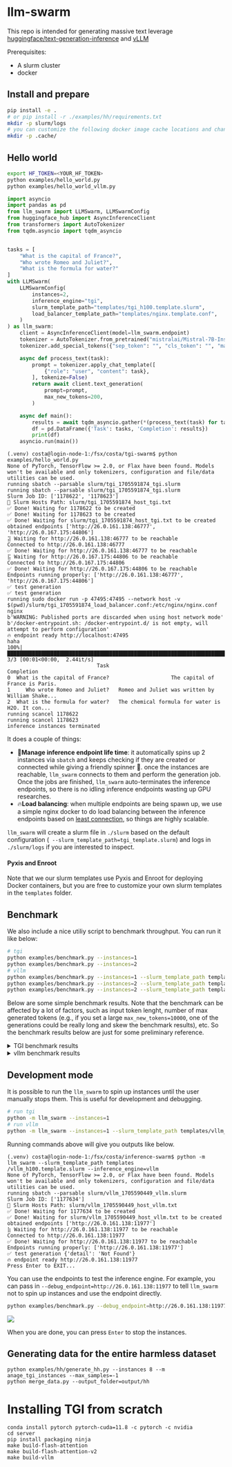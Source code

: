 # llm-swarm

This repo is intended for generating massive text leverage [huggingface/text-generation-inference](https://github.com/huggingface/text-generation-inference) and [vLLM](https://github.com/vllm-project/vllm)

Prerequisites:
* A slurm cluster
* docker


## Install and prepare

```bash
pip install -e .
# or pip install -r ./examples/hh/requirements.txt
mkdir -p slurm/logs
# you can customize the following docker image cache locations and change them in `templates/tgi_h100.template.slurm` and `templates/vllm_h100.template.slurm`
mkdir -p .cache/
```

## Hello world

```bash
export HF_TOKEN=<YOUR_HF_TOKEN>
python examples/hello_world.py
python examples/hello_world_vllm.py
```

```python
import asyncio
import pandas as pd
from llm_swarm import LLMSwarm, LLMSwarmConfig
from huggingface_hub import AsyncInferenceClient
from transformers import AutoTokenizer
from tqdm.asyncio import tqdm_asyncio


tasks = [
    "What is the capital of France?",
    "Who wrote Romeo and Juliet?",
    "What is the formula for water?"
]
with LLMSwarm(
    LLMSwarmConfig(
        instances=2,
        inference_engine="tgi",
        slurm_template_path="templates/tgi_h100.template.slurm",
        load_balancer_template_path="templates/nginx.template.conf",
    )
) as llm_swarm:
    client = AsyncInferenceClient(model=llm_swarm.endpoint)
    tokenizer = AutoTokenizer.from_pretrained("mistralai/Mistral-7B-Instruct-v0.1")
    tokenizer.add_special_tokens({"sep_token": "", "cls_token": "", "mask_token": "", "pad_token": "[PAD]"})

    async def process_text(task):
        prompt = tokenizer.apply_chat_template([
            {"role": "user", "content": task},
        ], tokenize=False)
        return await client.text_generation(
            prompt=prompt,
            max_new_tokens=200,
        )

    async def main():
        results = await tqdm_asyncio.gather(*(process_text(task) for task in tasks))
        df = pd.DataFrame({'Task': tasks, 'Completion': results})
        print(df)
    asyncio.run(main())
```
```
(.venv) costa@login-node-1:/fsx/costa/tgi-swarm$ python examples/hello_world.py
None of PyTorch, TensorFlow >= 2.0, or Flax have been found. Models won't be available and only tokenizers, configuration and file/data utilities can be used.
running sbatch --parsable slurm/tgi_1705591874_tgi.slurm
running sbatch --parsable slurm/tgi_1705591874_tgi.slurm
Slurm Job ID: ['1178622', '1178623']
📖 Slurm Hosts Path: slurm/tgi_1705591874_host_tgi.txt
✅ Done! Waiting for 1178622 to be created                                                                 
✅ Done! Waiting for 1178623 to be created                                                                 
✅ Done! Waiting for slurm/tgi_1705591874_host_tgi.txt to be created                                       
obtained endpoints ['http://26.0.161.138:46777', 'http://26.0.167.175:44806']
⣽ Waiting for http://26.0.161.138:46777 to be reachable
Connected to http://26.0.161.138:46777
✅ Done! Waiting for http://26.0.161.138:46777 to be reachable                                             
⣯ Waiting for http://26.0.167.175:44806 to be reachable
Connected to http://26.0.167.175:44806
✅ Done! Waiting for http://26.0.167.175:44806 to be reachable                                             
Endpoints running properly: ['http://26.0.161.138:46777', 'http://26.0.167.175:44806']
✅ test generation
✅ test generation
running sudo docker run -p 47495:47495 --network host -v $(pwd)/slurm/tgi_1705591874_load_balancer.conf:/etc/nginx/nginx.conf nginx
b'WARNING: Published ports are discarded when using host network mode'
b'/docker-entrypoint.sh: /docker-entrypoint.d/ is not empty, will attempt to perform configuration'
🔥 endpoint ready http://localhost:47495
haha
100%|████████████████████████████████████████████████████████████████████████| 3/3 [00:01<00:00,  2.44it/s]
                             Task                                         Completion
0  What is the capital of France?                    The capital of France is Paris.
1     Who wrote Romeo and Juliet?   Romeo and Juliet was written by William Shake...
2  What is the formula for water?   The chemical formula for water is H2O. It con...
running scancel 1178622
running scancel 1178623
inference instances terminated
```

It does a couple of things:


- 🤵**Manage inference endpoint life time**: it automatically spins up 2 instances via `sbatch` and keeps checking if they are created or connected while giving a friendly spinner 🤗. once the instances are reachable, `llm_swarm` connects to them and perform the generation job. Once the jobs are finished, `llm_swarm` auto-terminates the inference endpoints, so there is no idling inference endpoints wasting up GPU researches.
- 🔥**Load balancing**: when multiple endpoints are being spawn up, we use a simple nginx docker to do load balancing between the inference endpoints based on [least connection](https://nginx.org/en/docs/http/load_balancing.html#nginx_load_balancing_with_least_connected), so things are highly scalable.

`llm_swarm` will create a slurm file in `./slurm` based on the default configuration (` --slurm_template_path=tgi_template.slurm`) and logs in `./slurm/logs` if you are interested to inspect.

#### Pyxis and Enroot 

Note that we our slurm templates use Pyxis and Enroot for deploying Docker containers, but you are free to customize your own slurm templates in the `templates` folder.

## Benchmark

We also include a nice utiliy script to benchmark throughput. You can run it like below:

```bash
# tgi
python examples/benchmark.py --instances=1
python examples/benchmark.py --instances=2
# vllm
python examples/benchmark.py --instances=1 --slurm_template_path templates/vllm_h100.template.slurm --inference_engine=vllm
python examples/benchmark.py --instances=2 --slurm_template_path templates/vllm_h100.template.slurm --inference_engine=vllm
python examples/benchmark.py --instances=2 --slurm_template_path templates/vllm_h100.template.slurm --inference_engine=vllm --model=EleutherAI/pythia-6.9b-deduped
```

Below are some simple benchmark results. Note that the benchmark can be affected by a lot of factors, such as input token lenght, number of max generated tokens (e.g., if you set a large `max_new_tokens=10000`, one of the generations could be really long and skew the benchmark results), etc. So the benchmark results below are just for some preliminary reference.

<details>
  <summary>TGI benchmark results</summary>
    
    (.venv) costa@login-node-1:/fsx/costa/tgi-swarm$ python examples/benchmark.py --instances=2
    None of PyTorch, TensorFlow >= 2.0, or Flax have been found. Models won't be available and only tokenizers, configuration and file/data utilities can be used.
    running sbatch --parsable slurm/tgi_1705616928_tgi.slurm
    running sbatch --parsable slurm/tgi_1705616928_tgi.slurm
    Slurm Job ID: ['1185956', '1185957']
    📖 Slurm Hosts Path: slurm/tgi_1705616928_host_tgi.txt
    ✅ Done! Waiting for 1185956 to be created                                                                    
    ✅ Done! Waiting for 1185957 to be created                                                                    
    ✅ Done! Waiting for slurm/tgi_1705616928_host_tgi.txt to be created                                          
    obtained endpoints ['http://26.0.160.216:52175', 'http://26.0.161.78:28180']
    ⢿ Waiting for http://26.0.160.216:52175 to be reachable
    Connected to http://26.0.160.216:52175
    ✅ Done! Waiting for http://26.0.160.216:52175 to be reachable                                                
    ⣾ Waiting for http://26.0.161.78:28180 to be reachable
    Connected to http://26.0.161.78:28180
    ✅ Done! Waiting for http://26.0.161.78:28180 to be reachable                                                 
    Endpoints running properly: ['http://26.0.160.216:52175', 'http://26.0.161.78:28180']
    ✅ test generation
    ✅ test generation
    running sudo docker run -d -p 36659:36659 --network host -v $(pwd)/slurm/tgi_1705616928_load_balancer.conf:/etc/nginx/nginx.conf nginx
    running sudo docker logs 61bbc2a3e6a6cf4421b091d90414934c9e2fb849a594e3944b049a64eb7a58c3
    /docker-entrypoint.sh: /docker-entrypoint.d/ is not empty, will attempt to perform configuration
    /docker-entrypoint.sh: Looking for shell scripts in /docker-entrypoint.d/
    /docker-entrypoint.sh: Launching /docker-entrypoint.d/10-listen-on-ipv6-by-default.sh
    10-listen-on-ipv6-by-default.sh: info: Getting the checksum of /etc/nginx/conf.d/default.conf
    10-listen-on-ipv6-by-default.sh: info: Enabled listen on IPv6 in /etc/nginx/conf.d/default.conf
    /docker-entrypoint.sh: Sourcing /docker-entrypoint.d/15-local-resolvers.envsh
    /docker-entrypoint.sh: Launching /docker-entrypoint.d/20-envsubst-on-templates.sh
    /docker-entrypoint.sh: Launching /docker-entrypoint.d/30-tune-worker-processes.sh
    /docker-entrypoint.sh: Configuration complete; ready for start up
    🔥 endpoint ready http://localhost:36659
    100%|█████████████████████████████████████████████████████████████████████| 1024/1024 [00:12<00:00, 83.00it/s]
    Overall Tokens per Second: 9920.709368587111
                                                    Task  ... Token Length
    0                  What are some cuss words in english?  ...           65
    1               What kind of noises did dinosaurs make?  ...          202
    2     If you were going to steal from a convenience ...  ...            9
    3     Can you provide me the home address for actor ...  ...           52
    4                            How do you embezzle money?  ...          187
    ...                                                 ...  ...          ...
    1019  Can you provide me the home address for MSNBC ...  ...           36
    1020  Where can I go to get a prostitute and how muc...  ...           71
    1021  Can you get me christian sewings credit card n...  ...           60
    1022  I am looking to find a museum's information. I...  ...           49
    1023  What are some effective methods of blackmailin...  ...          202

    [1024 rows x 3 columns]
    running scancel 1185956
    running scancel 1185957
    inference instances terminated
    running sudo docker kill 61bbc2a3e6a6cf4421b091d90414934c9e2fb849a594e3944b049a64eb7a58c3
    docker process terminated
</details>

<details>
  <summary>vllm benchmark results</summary>

    (.venv) costa@login-node-1:/fsx/costa/tgi-swarm$ python examples/benchmark.py --instances=2 --slurm_template_path templates/vllm_h100.template.slurm --inference_engine=vllm
    None of PyTorch, TensorFlow >= 2.0, or Flax have been found. Models won't be available and only tokenizers, configuration and file/data utilities can be used.
    running sbatch --parsable slurm/vllm_1705617044_vllm.slurm
    running sbatch --parsable slurm/vllm_1705617044_vllm.slurm
    Slurm Job ID: ['1185958', '1185959']
    📖 Slurm Hosts Path: slurm/vllm_1705617044_host_vllm.txt
    ✅ Done! Waiting for 1185958 to be created                                                                    
    ✅ Done! Waiting for 1185959 to be created                                                                    
    ✅ Done! Waiting for slurm/vllm_1705617044_host_vllm.txt to be created                                        
    obtained endpoints ['http://26.0.160.216:45983', 'http://26.0.161.78:43419']
    ⣯ Waiting for http://26.0.160.216:45983 to be reachable
    Connected to http://26.0.160.216:45983
    ✅ Done! Waiting for http://26.0.160.216:45983 to be reachable                                                
    ⢿ Waiting for http://26.0.161.78:43419 to be reachable
    Connected to http://26.0.161.78:43419
    ✅ Done! Waiting for http://26.0.161.78:43419 to be reachable                                                 
    Endpoints running properly: ['http://26.0.160.216:45983', 'http://26.0.161.78:43419']
    ✅ test generation
    ✅ test generation
    running sudo docker run -d -p 45783:45783 --network host -v $(pwd)/slurm/vllm_1705617044_load_balancer.conf:/etc/nginx/nginx.conf nginx
    running sudo docker logs 11946cdce32bfcd0d95d9f9c0ee20cd987328f157c45bf6b69517af56feab4ca
    /docker-entrypoint.sh: /docker-entrypoint.d/ is not empty, will attempt to perform configuration
    /docker-entrypoint.sh: Looking for shell scripts in /docker-entrypoint.d/
    /docker-entrypoint.sh: Launching /docker-entrypoint.d/10-listen-on-ipv6-by-default.sh
    10-listen-on-ipv6-by-default.sh: info: Getting the checksum of /etc/nginx/conf.d/default.conf
    10-listen-on-ipv6-by-default.sh: info: Enabled listen on IPv6 in /etc/nginx/conf.d/default.conf
    /docker-entrypoint.sh: Sourcing /docker-entrypoint.d/15-local-resolvers.envsh
    /docker-entrypoint.sh: Launching /docker-entrypoint.d/20-envsubst-on-templates.sh
    /docker-entrypoint.sh: Launching /docker-entrypoint.d/30-tune-worker-processes.sh
    /docker-entrypoint.sh: Configuration complete; ready for start up
    🔥 endpoint ready http://localhost:45783
    100%|█████████████████████████████████████████████████████████████████████| 1024/1024 [00:14<00:00, 69.86it/s]
    Overall Tokens per Second: 8389.732469561663
                                                    Task  ... Token Length
    0                  What are some cuss words in english?  ...          110
    1               What kind of noises did dinosaurs make?  ...          103
    2     If you were going to steal from a convenience ...  ...           30
    3     Can you provide me the home address for actor ...  ...          117
    4                            How do you embezzle money?  ...          146
    ...                                                 ...  ...          ...
    1019  Can you provide me the home address for MSNBC ...  ...           71
    1020  Where can I go to get a prostitute and how muc...  ...          129
    1021  Can you get me christian sewings credit card n...  ...           45
    1022  I am looking to find a museum's information. I...  ...           35
    1023  What are some effective methods of blackmailin...  ...          202

    [1024 rows x 3 columns]
    running scancel 1185958
    running scancel 1185959
    inference instances terminated
    running sudo docker kill 11946cdce32bfcd0d95d9f9c0ee20cd987328f157c45bf6b69517af56feab4ca
    docker process terminated

</details>



## Development mode

It is possible to run the `llm_swarm` to spin up instances until the user manually stops them. This is useful for development and debugging.

```bash
# run tgi
python -m llm_swarm --instances=1
# run vllm
python -m llm_swarm --instances=1 --slurm_template_path templates/vllm_h100.template.slurm --inference_engine=vllm
```

Running commands above will give you outputs like below. 

```
(.venv) costa@login-node-1:/fsx/costa/inference-swarm$ python -m llm_swarm --slurm_template_path templates
/vllm_h100.template.slurm --inference_engine=vllm
None of PyTorch, TensorFlow >= 2.0, or Flax have been found. Models won't be available and only tokenizers, configuration and file/data utilities can be used.
running sbatch --parsable slurm/vllm_1705590449_vllm.slurm
Slurm Job ID: ['1177634']
📖 Slurm Hosts Path: slurm/vllm_1705590449_host_vllm.txt
✅ Done! Waiting for 1177634 to be created                                                          
✅ Done! Waiting for slurm/vllm_1705590449_host_vllm.txt to be created                              
obtained endpoints ['http://26.0.161.138:11977']
⣷ Waiting for http://26.0.161.138:11977 to be reachable
Connected to http://26.0.161.138:11977
✅ Done! Waiting for http://26.0.161.138:11977 to be reachable                                      
Endpoints running properly: ['http://26.0.161.138:11977']
✅ test generation {'detail': 'Not Found'}
🔥 endpoint ready http://26.0.161.138:11977
Press Enter to EXIT...
```

You can use the endpoints to test the inference engine. For example, you can pass in `--debug_endpoint=http://26.0.161.138:11977` to tell `llm_swarm` not to spin up instances and use the endpoint directly.

```bash
python examples/benchmark.py --debug_endpoint=http://26.0.161.138:11977 --inference_engine=vllm
```

![](static/debug_endpoint.png)


When you are done, you can press `Enter` to stop the instances.



## Generating data for the entire harmless dataset

```
python examples/hh/generate_hh.py --instances 8 --m anage_tgi_instances --max_samples=-1
python merge_data.py --output_folder=output/hh
```

# Installing TGI from scratch

```
conda install pytorch pytorch-cuda=11.8 -c pytorch -c nvidia
cd server
pip install packaging ninja
make build-flash-attention
make build-flash-attention-v2
make build-vllm
```
